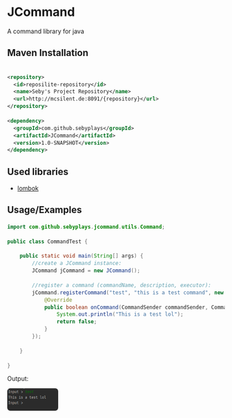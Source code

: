 
# JCommand

A command library for java



## Maven Installation

```xml

<repository>
  <id>reposilite-repository</id>
  <name>Seby's Project Repository</name>
  <url>http://mcsilent.de:8091/{repository}</url>
</repository>

<dependency>
  <groupId>com.github.sebyplays</groupId>
  <artifactId>JCommand</artifactId>
  <version>1.0-SNAPSHOT</version>
</dependency>
```

## Used libraries

- [lombok](https://projectlombok.org/)

## Usage/Examples
```java
import com.github.sebyplays.jcommand.utils.Command;

public class CommandTest {

    public static void main(String[] args) {
        //create a JCommand instance:
        JCommand jCommand = new JCommand();

        //register a command (commandName, description, executor):
        jCommand.registerCommand("test", "this is a test command", new CommandExecutor() {
            @Override
            public boolean onCommand(CommandSender commandSender, Command command, String[] args) {
                System.out.println("This is a test lol");
                return false;
            }
        });

    }

}
```

Output:

![](.README.MD_images/8a2f4b0e.png)
